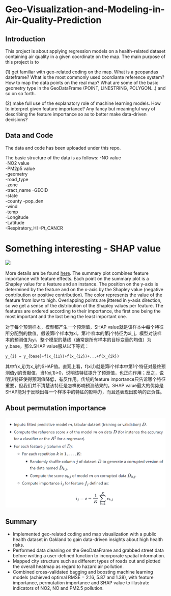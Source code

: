 # Geo-Visualization-and-Modeling-in-Air-Quality-Prediction

## Introduction
This project is about applying regression models on a health-related dataset containing air quality in a given coordinate on the map. The main purpose of this project is to 

(1) get familiar with geo-related coding on the map. What is a geopandas dateframe? What is the most commonly used coordiante reference system? How to map the data points on the real map? What are some of the basic geometry type in the GeoDataFrame (POINT, LINESTRING, POLYGON...) and so on so forth.

(2) make full use of the explanatory role of machine learning models. How to interpret given feature importance? Any fancy but meaningful way of describing the feature importance so as to better make data-driven decisions?

## Data and Code
The data and code has been uploaded under this repo.

The basic structure of the data is as follows:
-NO value	
-NO2 value	
-PM2p5 value	
-geometry	
-road_type	
-zone	
-tract_name	
-GEOID	
-state	
-county	
-pop_den	
-wind	
-temp	
-Longitude	
-Latitude	
-Respiratory_HI	
-Pt_CANCR

# Something interesting - SHAP value
![](SHAP.png)

More details are be found [here](https://shap.readthedocs.io/en/latest/example_notebooks/overviews/An%20introduction%20to%20explainable%20AI%20with%20Shapley%20values.html).
The summary plot combines feature importance with feature effects. Each point on the summary plot is a Shapley value for a feature and an instance. The position on the y-axis is determined by the feature and on the x-axis by the Shapley value (negative contribution or positive contribution). The color represents the value of the feature from low to high. Overlapping points are jittered in y-axis direction, so we get a sense of the distribution of the Shapley values per feature. The features are ordered according to their importance, the first one being the most important and the last being the least important one.

对于每个预测样本，模型都产生一个预测值，SHAP value就是该样本中每个特征所分配到的数值。假设第i个样本为xi，第i个样本的第j个特征为xi_j，模型对该样本的预测值为yi，整个模型的基线（通常是所有样本的目标变量的均值）为y_base，那么SHAP value服从以下等式：
```
y_{i} = y_{base}+f(x_{i1})+f(x_{i2})+...+f(x_{ik})
```
其中f(x_ij)为x_ij的SHAP值。直观上看，f(xi,1)就是第i个样本中第1个特征对最终预测值yi的贡献值，当f(xi,1)>0，说明该特征提升了预测值，也正向作用；反之，说明该特征使得预测值降低，有反作用。传统的feature importance只告诉哪个特征重要，但我们并不清楚该特征是怎样影响预测结果的。SHAP value最大的优势是SHAP能对于反映出每一个样本中的特征的影响力，而且还表现出影响的正负性。

## About permutation importance
![](permutation_importance.png)

## Summary
- Implemented geo-related coding and map visualization with a public health dataset in Oakland to gain data-driven insights about high health risks.
- Performed data cleaning on the GeoDataFrame and grabbed street data before writing a user-defined function to incorporate spatial information.
- Mapped city structure such as different types of roads out and plotted the overall heatmap as regard to hazard air pollution.
- Combined cross-validated bagging and boosting machine learning models (achieved optimal RMSE = 2.16, 5.87 and 1.38), with feature importance, permutation importance and SHAP value to illustrate indicators of NO2, NO and PM2.5 pollution.
